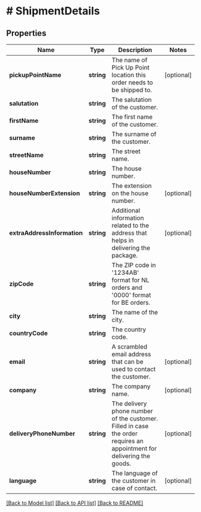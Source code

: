 # # ShipmentDetails

## Properties

Name | Type | Description | Notes
------------ | ------------- | ------------- | -------------
**pickupPointName** | **string** | The name of Pick Up Point location this order needs to be shipped to. | [optional]
**salutation** | **string** | The salutation of the customer. |
**firstName** | **string** | The first name of the customer. |
**surname** | **string** | The surname of the customer. |
**streetName** | **string** | The street name. |
**houseNumber** | **string** | The house number. |
**houseNumberExtension** | **string** | The extension on the house number. | [optional]
**extraAddressInformation** | **string** | Additional information related to the address that helps in delivering the package. | [optional]
**zipCode** | **string** | The ZIP code in &#39;1234AB&#39; format for NL orders and &#39;0000&#39; format for BE orders. |
**city** | **string** | The name of the city. |
**countryCode** | **string** | The country code. |
**email** | **string** | A scrambled email address that can be used to contact the customer. | [optional]
**company** | **string** | The company name. | [optional]
**deliveryPhoneNumber** | **string** | The delivery phone number of the customer. Filled in case the order requires an appointment for delivering the goods. | [optional]
**language** | **string** | The language of the customer in case of contact. | [optional]

[[Back to Model list]](../../README.md#models) [[Back to API list]](../../README.md#endpoints) [[Back to README]](../../README.md)
